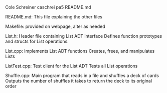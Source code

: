 Cole Schreiner
caschrei
pa5
README.md

README.md:
    This file explaining the other files

Makefile: provided on webpage, alter as needed

List.h:
    Header file containing List ADT interface
    Defines function prototypes and structs for List operations.

List.cpp:
    Implements List ADT functions
    Creates, frees, and manipulates Lists

ListTest.cpp:
    Test client for the List ADT
    Tests all List operations

Shuffle.cpp:
    Main program that reads in a file and shuffles a deck of cards
    Outputs the number of shuffles it takes to return the deck to its original order